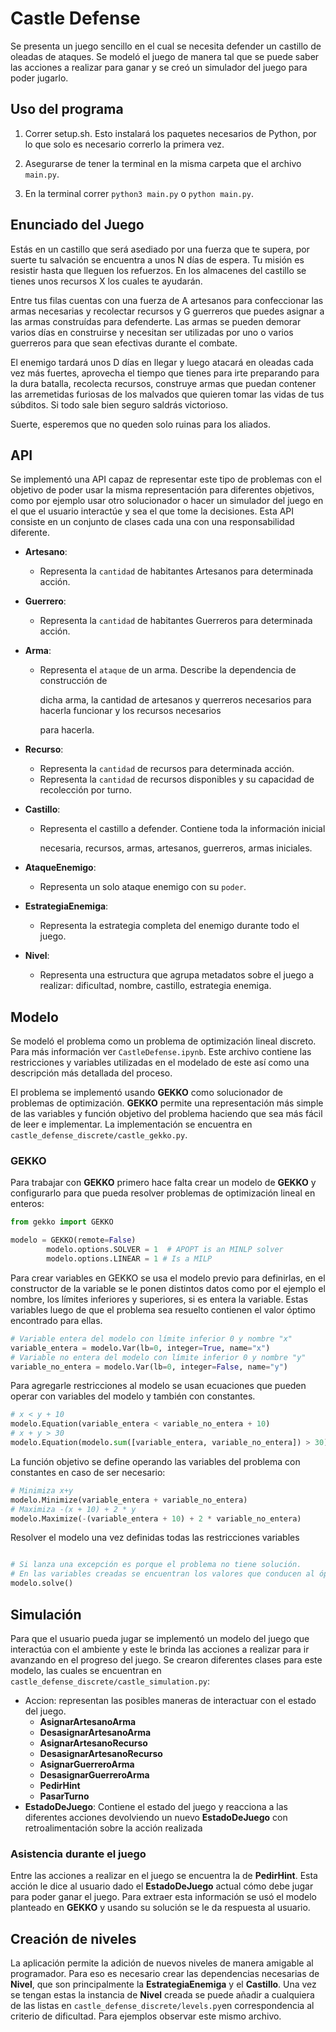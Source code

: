 # Castle Defense

Se presenta un juego sencillo en el cual se necesita defender un castillo de oleadas de ataques. Se modeló el juego de manera tal que se puede saber las acciones a realizar para ganar y se creó un simulador del juego para poder jugarlo.

## Uso del programa

1. Correr setup.sh. Esto instalará los paquetes necesarios de Python, por lo que solo es necesario correrlo la primera vez.

2. Asegurarse de tener la terminal en la misma carpeta que el archivo `main.py`.

3. En la terminal correr `python3 main.py` o `python main.py`.


## Enunciado del Juego

Estás en un castillo que será asediado por una fuerza que te supera, por suerte tu salvación se encuentra a unos N días de espera. Tu misión es resistir hasta que lleguen los refuerzos. En los almacenes del castillo se tienes unos recursos X los cuales te ayudarán. 

Entre tus filas cuentas con una fuerza de A artesanos para confeccionar las armas necesarias y recolectar recursos y G guerreros que puedes asignar a las armas construídas para defenderte. Las armas se pueden demorar varios días en construirse y necesitan ser utilizadas por uno o varios guerreros para que sean efectivas durante el combate.

El enemigo tardará unos D días en llegar y luego atacará en oleadas cada vez más fuertes, aprovecha el tiempo que tienes para irte preparando para la dura batalla, recolecta recursos, construye armas que puedan contener las arremetidas furiosas de los malvados que quieren tomar las vidas de tus súbditos. Si todo sale bien seguro saldrás victorioso.

Suerte, esperemos que no queden solo ruinas para los aliados.

## API

Se implementó una API capaz de representar este tipo de problemas con el objetivo de poder usar la misma representación para diferentes objetivos, como por ejemplo usar otro solucionador o hacer un simulador del juego en el que el usuario interactúe y sea el que tome la decisiones. Esta API consiste en un conjunto de clases cada una con una responsabilidad diferente.

- **Artesano**: 

  - Representa la `cantidad` de habitantes Artesanos para determinada acción.

- **Guerrero**: 

  - Representa la `cantidad` de habitantes Guerreros para determinada acción.

- **Arma**:

  - Representa el `ataque` de un arma. Describe la dependencia de construcción de 

      dicha arma, la cantidad de artesanos y querreros necesarios para hacerla funcionar y los recursos necesarios

      para hacerla.

- **Recurso**:

  - Representa la `cantidad` de recursos para determinada acción.
  - Representa la `cantidad` de recursos disponibles y su capacidad de recolección por turno.

- **Castillo**:

  - Representa el castillo a defender. Contiene toda la información inicial

      necesaria, recursos, armas, artesanos, guerreros, armas iniciales.

- **AtaqueEnemigo**:

  - Representa un solo ataque enemigo con su `poder`.

- **EstrategiaEnemiga**:

  - Representa la estrategia completa del enemigo durante todo el juego.

- **Nivel**:

  - Representa una estructura que agrupa metadatos sobre el juego a realizar: dificultad, nombre, castillo, estrategia enemiga.

## Modelo

Se modeló el problema como un problema de optimización lineal discreto. Para más información ver `CastleDefense.ipynb`. Este archivo contiene las restricciones y variables utilizadas en el modelado de este así como una descripción más detallada del proceso.

El problema se implementó usando **GEKKO** como solucionador de problemas de optimización. **GEKKO** permite una representación más simple de las variables y función objetivo del problema haciendo que sea más fácil de leer e implementar. La implementación se encuentra en `castle_defense_discrete/castle_gekko.py`.

### GEKKO

Para trabajar con **GEKKO** primero hace falta crear un modelo de **GEKKO** y configurarlo para que pueda resolver problemas de optimización lineal en enteros:

```python
from gekko import GEKKO

modelo = GEKKO(remote=False)
        modelo.options.SOLVER = 1  # APOPT is an MINLP solver
        modelo.options.LINEAR = 1 # Is a MILP
```

Para crear variables en GEKKO se usa el modelo previo para definirlas, en el constructor de la variable se le ponen distintos datos como por el ejemplo el nombre, los límites inferiores y superiores, si es entera la variable. Estas variables luego de que el problema sea resuelto contienen el valor óptimo encontrado para ellas.

```python
# Variable entera del modelo con límite inferior 0 y nombre "x"
variable_entera = modelo.Var(lb=0, integer=True, name="x")
# Variable no entera del modelo con límite inferior 0 y nombre "y"
variable_no_entera = modelo.Var(lb=0, integer=False, name="y")
```

Para agregarle restricciones al modelo se usan ecuaciones que pueden operar con variables del modelo y también con constantes.

```python
# x < y + 10
modelo.Equation(variable_entera < variable_no_entera + 10)
# x + y > 30
modelo.Equation(modelo.sum([variable_entera, variable_no_entera]) > 30)
```

La función objetivo se define operando las variables del problema con constantes en caso de ser necesario:

```python
# Minimiza x+y
modelo.Minimize(variable_entera + variable_no_entera)
# Maximiza -(x + 10) + 2 * y
modelo.Maximize(-(variable_entera + 10) + 2 * variable_no_entera)
```

Resolver el modelo una vez definidas todas las restricciones variables

```python

# Si lanza una excepción es porque el problema no tiene solución. 
# En las variables creadas se encuentran los valores que conducen al óptimo
modelo.solve()

```

## Simulación

Para que el usuario pueda jugar se implementó un modelo del juego que interactúa con el ambiente y este le brinda las acciones a realizar para ir avanzando en el progreso del juego. Se crearon diferentes clases para este modelo, las cuales se encuentran en `castle_defense_discrete/castle_simulation.py`:

- Accion: representan las posibles maneras de interactuar con el estado del juego.
  - **AsignarArtesanoArma**
  - **DesasignarArtesanoArma**
  - **AsignarArtesanoRecurso**
  - **DesasignarArtesanoRecurso**
  - **AsignarGuerreroArma**
  - **DesasignarGuerreroArma**
  - **PedirHint**
  - **PasarTurno**
- **EstadoDeJuego**: Contiene el estado del juego y reacciona a las diferentes acciones devolviendo un nuevo **EstadoDeJuego** con retroalimentación sobre la acción realizada

### Asistencia durante el juego

Entre las acciones a realizar en el juego se encuentra la de **PedirHint**. Esta acción le dice al usuario dado el **EstadoDeJuego** actual cómo debe jugar para poder ganar el juego. Para extraer esta información se usó el modelo planteado en **GEKKO** y usando su solución se le da respuesta al usuario.

## Creación de niveles

La aplicación permite la adición de nuevos niveles de manera amigable al programador. Para eso es necesario crear las dependencias necesarias de **Nivel**, que son principalmente la **EstrategiaEnemiga** y el **Castillo**. Una vez se tengan estas la instancia de **Nivel** creada se puede añadir a cualquiera de las listas en `castle_defense_discrete/levels.py`en correspondencia al criterio de dificultad. Para ejemplos observar este mismo archivo.